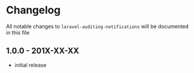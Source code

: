 # Changelog

All notable changes to `laravel-auditing-notifications` will be documented in this file

## 1.0.0 - 201X-XX-XX

- initial release
